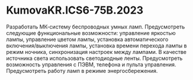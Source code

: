 # KumovaKR.ICS6-75B.2023
  Разработать МК-систему беспроводных умных ламп. Предусмотреть следующие функциональные возможности:
управление яркостью лампы, управление цветом лампы, установка автоматического включения/выключения лампы, установка времени перехода лампы в режим ночника, синхронизация настроек между лампами.
  В качестве источника света использовать светодиодные ленты.
  Предусмотреть возможность управления с ПЭВМ, телефона и пульта управления.
  Предусмотреть работу ламп в режиме энергосбережения.
